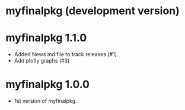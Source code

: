 # myfinalpkg (development version)

# myfinalpkg 1.1.0

* Added News md file to track releases (#1).
* Add plotly graphs (#3)

# myfinalpkg 1.0.0

* 1st version of myfinalpkg.
